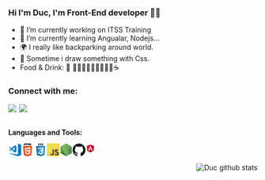                                                
 ### Hi I'm Duc, I'm Front-End developer 🙎‍♂
 - 🔭 I’m currently working on ITSS Training
 - 🌱 I’m currently learning Angualar, Nodejs...
 - 🌍 I really like backparking around world.
 - 🎨 Sometime i draw something with Css.
 - Food & Drink: 🍖 🍟🥩🍗🍕🍝🦞🦐🍮🍺☕
 
### Connect with me:
<a href="https://www.facebook.com/huynhduc0112/">
 <img align="left"  | Facebook" width="22px" src="https://cdn.jsdelivr.net/npm/simple-icons@v3/icons/facebook.svg" />
</a>
 <a href="https://mail.google.com/mail/u/0/#inbox">
 <img align="left"  | Gmail" width="22px" src="https://cdn.jsdelivr.net/npm/simple-icons@v3/icons/gmail.svg" />
</a>                                                                                                                 
                                                                                                                  
                                               
<br>
<br>

**Languages and Tools:**

<img align="left" alt="Visual Studio Code" width="26px" src="https://raw.githubusercontent.com/github/explore/80688e429a7d4ef2fca1e82350fe8e3517d3494d/topics/visual-studio-code/visual-studio-code.png" />
<img align="left" alt="HTML5" width="26px" src="https://raw.githubusercontent.com/github/explore/80688e429a7d4ef2fca1e82350fe8e3517d3494d/topics/html/html.png" />
<img align="left" alt="CSS3" width="26px" src="https://raw.githubusercontent.com/github/explore/80688e429a7d4ef2fca1e82350fe8e3517d3494d/topics/css/css.png" />
<img align="left" alt="JavaScript" width="26px" src="https://raw.githubusercontent.com/github/explore/80688e429a7d4ef2fca1e82350fe8e3517d3494d/topics/javascript/javascript.png" />
<img align="left" alt="Node.js" width="26px" src="https://raw.githubusercontent.com/github/explore/80688e429a7d4ef2fca1e82350fe8e3517d3494d/topics/nodejs/nodejs.png" />
<img align="left" alt="GitHub" width="26px" src="https://raw.githubusercontent.com/github/explore/78df643247d429f6cc873026c0622819ad797942/topics/github/github.png" />
<code><img height="20" src="https://raw.githubusercontent.com/github/explore/80688e429a7d4ef2fca1e82350fe8e3517d3494d/topics/angular/angular.png"></code>

<br>
<br>
<a href="https://github.com/duca7"><img align="right" src="https://github-readme-stats.vercel.app/api?username=duca7&show_icons=true&theme=dracula" alt="Duc github stats" /></a>
